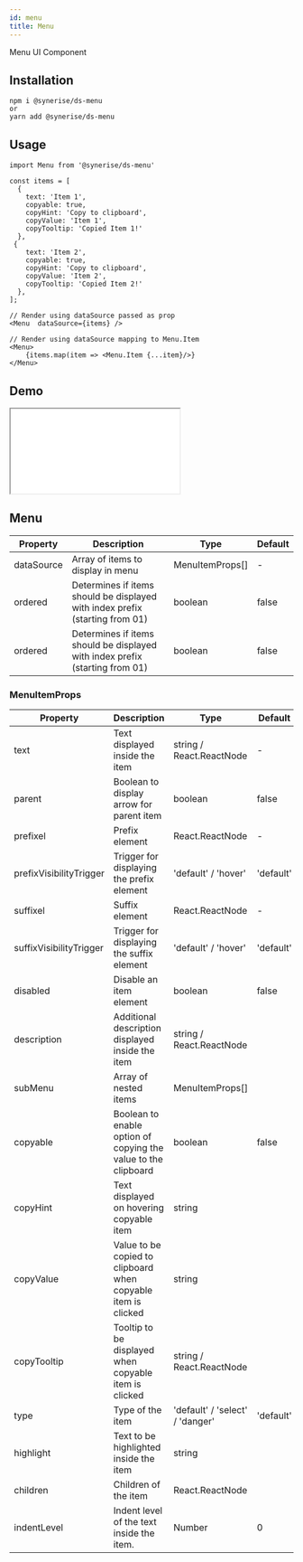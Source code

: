 ```yaml
---
id: menu
title: Menu
---
```


Menu UI Component

## Installation

```
npm i @synerise/ds-menu
or
yarn add @synerise/ds-menu
```

## Usage

```
import Menu from '@synerise/ds-menu'

const items = [
  {
    text: 'Item 1',
    copyable: true,
    copyHint: 'Copy to clipboard',
    copyValue: 'Item 1',
    copyTooltip: 'Copied Item 1!'
  },
 {
    text: 'Item 2',
    copyable: true,
    copyHint: 'Copy to clipboard',
    copyValue: 'Item 2',
    copyTooltip: 'Copied Item 2!'
  },
];

// Render using dataSource passed as prop
<Menu  dataSource={items} />

// Render using dataSource mapping to Menu.Item
<Menu>
    {items.map(item => <Menu.Item {...item}/>}
</Menu>

```

## Demo

<iframe src="/storybook-static/iframe.html?id=components-menu--default"></iframe>

## Menu

| Property   | Description                                                                  | Type            | Default |
| ---------- | ---------------------------------------------------------------------------- | --------------- | ------- |
| dataSource | Array of items to display in menu                                            | MenuItemProps[] | -       |
| ordered    | Determines if items should be displayed with index prefix (starting from 01) | boolean         | false   |
| ordered    | Determines if items should be displayed with index prefix (starting from 01) | boolean         | false   |

### MenuItemProps

| Property                | Description                                                    | Type                            | Default   |
| ----------------------- | -------------------------------------------------------------- | ------------------------------- | --------- |
| text                    | Text displayed inside the item                                 | string / React.ReactNode        | -         |
| parent                  | Boolean to display arrow for parent item                       | boolean                         | false     |
| prefixel                | Prefix element                                                 | React.ReactNode                 | -         |
| prefixVisibilityTrigger | Trigger for displaying the prefix element                      | 'default' / 'hover'             | 'default' |
| suffixel                | Suffix element                                                 | React.ReactNode                 | -         |
| suffixVisibilityTrigger | Trigger for displaying the suffix element                      | 'default' / 'hover'             | 'default' |
| disabled                | Disable an item element                                        | boolean                         | false     |
| description             | Additional description displayed inside the item               | string / React.ReactNode        |           |
| subMenu                 | Array of nested items                                          | MenuItemProps[]                 |           |
| copyable                | Boolean to enable option of copying the value to the clipboard | boolean                         | false     |
| copyHint                | Text displayed on hovering copyable item                       | string                          |           |
| copyValue               | Value to be copied to clipboard when copyable item is clicked  | string                          |           |
| copyTooltip             | Tooltip to be displayed when copyable item is clicked          | string / React.ReactNode        |           |
| type                    | Type of the item                                               | 'default' / 'select' / 'danger' | 'default' |
| highlight               | Text to be highlighted inside the item                         | string                          |           |
| children                | Children of the item                                           | React.ReactNode                 |           |
| indentLevel             | Indent level of the text inside the item.                      | Number                          | 0         |
